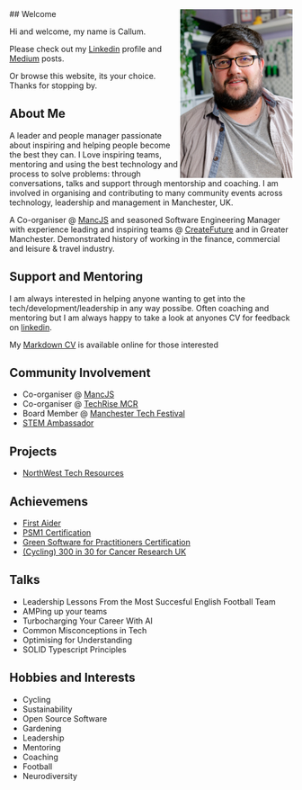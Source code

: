 <img src="Me.jpg" alt="Picture of me" width="200" align="right"/> 
## Welcome

Hi and welcome, my name is Callum.

Please check out my [Linkedin](https://www.linkedin.com/in/callumjfraser/) profile and [Medium](https://medium.com/@callumjfraser) posts.

Or browse this website, its your choice. Thanks for stopping by.

## About Me
A leader and people manager passionate about inspiring and helping people become the best they can. I Love inspiring teams, mentoring and using the best technology and process to solve problems: through conversations, talks and support through mentorship and coaching. I am involved in organising and contributing to many community events across technology, leadership and management in Manchester, UK.

A Co-organiser @ [MancJS](https://www.meetup.com/mancjs/) and seasoned Software Engineering Manager with experience leading and inspiring teams @ [CreateFuture](www.createfuture.com) and in Greater Manchester. Demonstrated history of working in the finance, commercial and leisure & travel industry. 

## Support and Mentoring
I am always interested in helping anyone wanting to get into the tech/development/leadership in any way possibe. Often coaching and mentoring but I am always happy to take a look at anyones CV for feedback on [linkedin](https://www.linkedin.com/in/callumjfraser/). 

My [Markdown CV](cv) is available online for those interested

## Community Involvement
- Co-organiser @ [MancJS](https://www.meetup.com/mancjs/)
- Co-organiser @ [TechRise MCR](https://www.meetup.com/tech-rise-mcr/)
- Board Member @ [Manchester Tech Festival](https://www.manchestertechfestival.co.uk/)
- [STEM Ambassador](https://www.stem.org.uk/stem-ambassadors)

## Projects
* [NorthWest Tech Resources](https://callumjfraser.github.io/NorthWestTech/)

## Achievemens
- [First Aider](https://tigerlilytraining.co.uk/verification/home/token/lxa6c1z2b6/)
- [PSM1 Certification](https://www.scrum.org/user/1118604)
- [Green Software for Practitioners Certification](https://ti-user-certificates.s3.amazonaws.com/e0df7fbf-a057-42af-8a1f-590912be5460/3f68ff1a-b4b7-4833-a440-29c5ba180a3b-callum-fraser-ad8f81f1-b0b4-4307-b4d9-c0c395f5f8cd-certificate.pdf)
- [(Cycling) 300 in 30 for Cancer Research UK](https://fundraise.cancerresearchuk.org/page/callums-cycle-300-fundraising-page-13)

## Talks
- Leadership Lessons From the Most Succesful English Football Team
- AMPing up your teams
- Turbocharging Your Career With AI
- Common Misconceptions in Tech
- Optimising for Understanding
- SOLID Typescript Principles

## Hobbies and Interests
- Cycling
- Sustainability
- Open Source Software 
- Gardening
- Leadership
- Mentoring
- Coaching
- Football
- Neurodiversity
